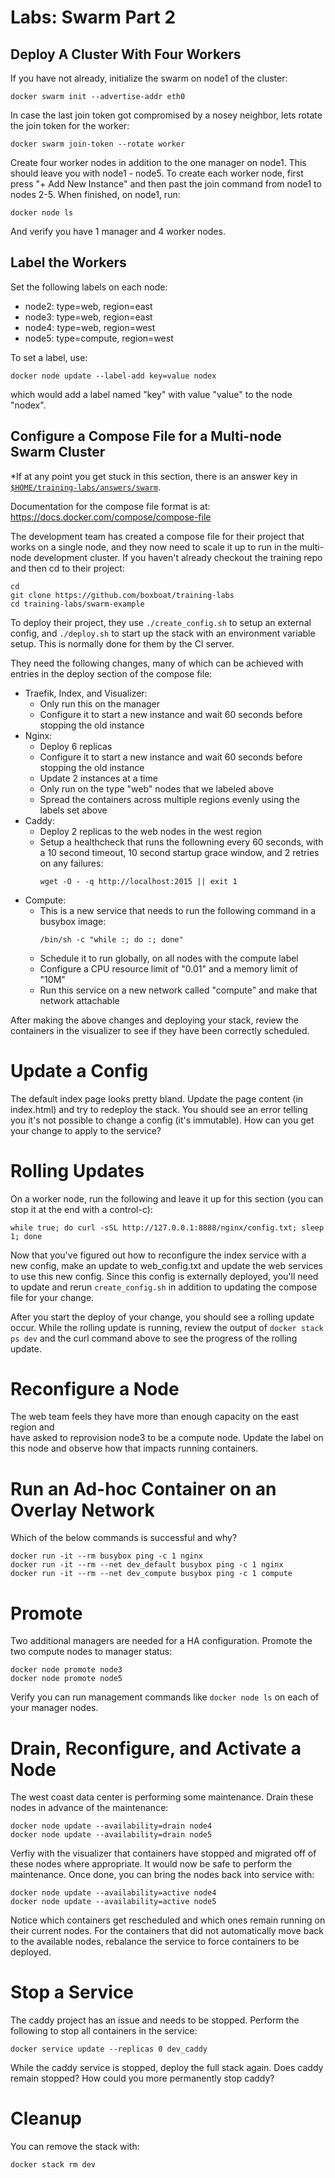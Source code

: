 # Labs: Swarm Part 2

## Deploy A Cluster With Four Workers

If you have not already, initialize the swarm on node1 of the cluster:

```
docker swarm init --advertise-addr eth0
```

In case the last join token got compromised by a nosey neighbor, lets rotate
the join token for the worker:

```
docker swarm join-token --rotate worker
```

Create four worker nodes in addition to the one manager on node1. This should
leave you with node1 - node5. To create each worker node, first press "+ Add
New Instance" and then past the join command from node1 to nodes 2-5. When
finished, on node1, run:

```
docker node ls
```

And verify you have 1 manager and 4 worker nodes.

## Label the Workers

Set the following labels on each node:

- node2: type=web, region=east
- node3: type=web, region=east
- node4: type=web, region=west
- node5: type=compute, region=west

To set a label, use:

```
docker node update --label-add key=value nodex
```

which would add a label named "key" with value "value" to the node "nodex".

## Configure a Compose File for a Multi-node Swarm Cluster

*If at any point you get stuck in this section, there is an answer key in
[`$HOME/training-labs/answers/swarm`](answers/swarm/).

Documentation for the compose file format is at:
https://docs.docker.com/compose/compose-file

The development team has created a compose file for their project that works
on a single node, and they now need to scale it up to run in the multi-node
development cluster. If you haven't already checkout the training repo and then
cd to their project:

```
cd
git clone https://github.com/boxboat/training-labs
cd training-labs/swarm-example
```

To deploy their project, they use `./create_config.sh` to setup an external
config, and `./deploy.sh` to start up the stack with an environment variable
setup. This is normally done for them by the CI server.

They need the following changes, many of which can be achieved with entries
in the deploy section of the compose file:

- Traefik, Index, and Visualizer:
  - Only run this on the manager
  - Configure it to start a new instance and wait 60 seconds before stopping
    the old instance
- Nginx:
  - Deploy 6 replicas
  - Configure it to start a new instance and wait 60 seconds before stopping
    the old instance
  - Update 2 instances at a time
  - Only run on the type "web" nodes that we labeled above
  - Spread the containers across multiple regions evenly using the labels set
    above
- Caddy:
  - Deploy 2 replicas to the web nodes in the west region
  - Setup a healthcheck that runs the followning every 60 seconds, with a
    10 second timeout, 10 second startup grace window, and 2 retries on any
    failures:
    ```
    wget -O - -q http://localhost:2015 || exit 1
    ```
- Compute:
  - This is a new service that needs to run the following command in a busybox
    image:
    ```
    /bin/sh -c "while :; do :; done"
    ```
  - Schedule it to run globally, on all nodes with the compute label
  - Configure a CPU resource limit of "0.01" and a memory limit of "10M"
  - Run this service on a new network called "compute" and make that network
    attachable

After making the above changes and deploying your stack, review the containers
in the visualizer to see if they have been correctly scheduled.

# Update a Config

The default index page looks pretty bland. Update the page content (in
index.html) and try to redeploy the stack. You should see an error telling
you it's not possible to change a config (it's immutable). How can you
get your change to apply to the service?

# Rolling Updates

On a worker node, run the following and leave it up for this section (you can
stop it at the end with a control-c):

```
while true; do curl -sSL http://127.0.0.1:8888/nginx/config.txt; sleep 1; done
```

Now that you've figured out how to reconfigure the index service with a new
config, make an update to web_config.txt and update the web services to use
this new config. Since this config is externally deployed, you'll need to 
update and rerun `create_config.sh` in addition to updating the compose file
for your change.

After you start the deploy of your change, you should see a rolling update
occur. While the rolling update is running, review the output of
`docker stack ps dev` and the curl command above to see the progress of the
rolling update.

# Reconfigure a Node

The web team feels they have more than enough capacity on the east region and   
have asked to reprovision node3 to be a compute node. Update the label on this
node and observe how that impacts running containers.

# Run an Ad-hoc Container on an Overlay Network

Which of the below commands is successful and why?

```
docker run -it --rm busybox ping -c 1 nginx
docker run -it --rm --net dev_default busybox ping -c 1 nginx
docker run -it --rm --net dev_compute busybox ping -c 1 compute
```

# Promote

Two additional managers are needed for a HA configuration. Promote the two
compute nodes to manager status:

```
docker node promote node3
docker node promote node5
```

Verify you can run management commands like `docker node ls` on each of your
manager nodes.

# Drain, Reconfigure, and Activate a Node

The west coast data center is performing some maintenance. Drain these nodes
in advance of the maintenance:

```
docker node update --availability=drain node4
docker node update --availability=drain node5
```

Verfiy with the visualizer that containers have stopped and migrated off of
these nodes where appropriate. It would now be safe to perform the maintenance.
Once done, you can bring the nodes back into service with:

```
docker node update --availability=active node4
docker node update --availability=active node5
```

Notice which containers get rescheduled and which ones remain running on their
current nodes. For the containers that did not automatically move back to the
available nodes, rebalance the service to force containers to be deployed.

# Stop a Service

The caddy project has an issue and needs to be stopped. Perform the following 
to stop all containers in the service:

```
docker service update --replicas 0 dev_caddy
```

While the caddy service is stopped, deploy the full stack again. Does caddy
remain stopped? How could you more permanently stop caddy?

# Cleanup

You can remove the stack with:

```
docker stack rm dev
```

